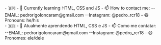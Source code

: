 <div class="resume-en"
    <ul>
        -  🇧🇷
        - 🌱 Currently learning HTML, CSS and JS 
        - 📫 How to contact me:
            --EMAIL: pedrorigoloncaram@gmail.com
            --Instagram: @pedro_rcr18
        - 😄 Pronouns: he/his
    </ul>
</div>

<div class="currículo-ptbr"
    <ul>
        -  🇧🇷 
        - 🌱 Atualmente aprendendo HTML, CSS e JS 
        - 📫 Como me contatar:
            --EMAIL: pedrorigoloncaram@gmail.com
            --Instagram: @pedro_rcr18
        - 😄 Pronomes: ele/dele
    </ul>
</div>
